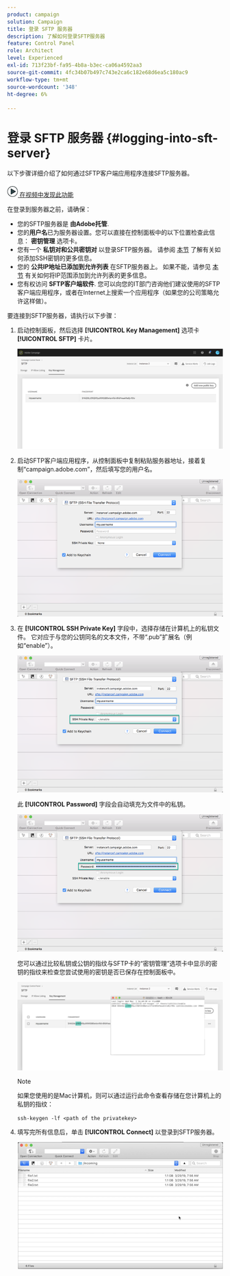 ```yaml
---
product: campaign
solution: Campaign
title: 登录 SFTP 服务器
description: 了解如何登录SFTP服务器
feature: Control Panel
role: Architect
level: Experienced
exl-id: 713f23bf-fa95-4b8a-b3ec-ca06a4592aa3
source-git-commit: 4fc34b07b497c743e2ca6c182e68d6ea5c180ac9
workflow-type: tm+mt
source-wordcount: '348'
ht-degree: 6%

---
```


# 登录 SFTP 服务器 {#logging-into-sft-server}

以下步骤详细介绍了如何通过SFTP客户端应用程序连接SFTP服务器。

![](assets/do-not-localize/how-to-video.png)[ 在视频中发现此功能](https://video.tv.adobe.com/v/27263?quality=12)

在登录到服务器之前，请确保：

* 您的SFTP服务器是 **由Adobe托管**.
* 您的&#x200B;**用户名**&#x200B;已为服务器设置。您可以直接在控制面板中的以下位置检查此信息： **密钥管理** 选项卡。
* 您有一个 **私钥对和公共密钥对** 以登录SFTP服务器。 请参阅 [本节](../../sftp/using/key-management.md) 了解有关如何添加SSH密钥的更多信息。
* 您的 **公共IP地址已添加到允许列表** 在SFTP服务器上。 如果不能，请参见 [本节](../../sftp/using/ip-range-allow-listing.md) 有关如何将IP范围添加到允许列表的更多信息。
* 您有权访问 **SFTP客户端软件**. 您可以向您的IT部门咨询他们建议使用的SFTP客户端应用程序，或者在Internet上搜索一个应用程序（如果您的公司策略允许这样做）。

要连接到SFTP服务器，请执行以下步骤：

1. 启动控制面板，然后选择 **[!UICONTROL Key Management]** 选项卡 **[!UICONTROL SFTP]** 卡片。

   ![](assets/sftp_card.png)

1. 启动SFTP客户端应用程序，从控制面板中复制粘贴服务器地址，接着复制“campaign.adobe.com”，然后填写您的用户名。

   ![](assets/do-not-localize/connect1.png)

1. 在 **[!UICONTROL SSH Private Key]** 字段中，选择存储在计算机上的私钥文件。 它对应于与您的公钥同名的文本文件，不带“.pub”扩展名（例如“enable”）。

   ![](assets/do-not-localize/connect2.png)

   此 **[!UICONTROL Password]** 字段会自动填充为文件中的私钥。

   ![](assets/do-not-localize/connect3.png)

   您可以通过比较私钥或公钥的指纹与SFTP卡的“密钥管理”选项卡中显示的密钥的指纹来检查您尝试使用的密钥是否已保存在控制面板中。

   ![](assets/fingerprint_compare.png)

   >[!NOTE]
   >
   >如果您使用的是Mac计算机，则可以通过运行此命令查看存储在您计算机上的私钥的指纹：
   >
   >`ssh-keygen -lf <path of the privatekey>`

1. 填写完所有信息后，单击 **[!UICONTROL Connect]** 以登录到SFTP服务器。

   ![](assets/do-not-localize/sftpconnected.png)
